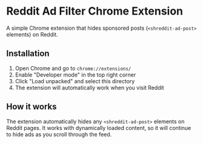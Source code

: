 # Reddit Ad Filter Chrome Extension

A simple Chrome extension that hides sponsored posts (`<shreddit-ad-post>` elements) on Reddit.

## Installation

1. Open Chrome and go to `chrome://extensions/`
2. Enable "Developer mode" in the top right corner
3. Click "Load unpacked" and select this directory
4. The extension will automatically work when you visit Reddit

## How it works

The extension automatically hides any `<shreddit-ad-post>` elements on Reddit pages. It works with dynamically loaded content, so it will continue to hide ads as you scroll through the feed.
